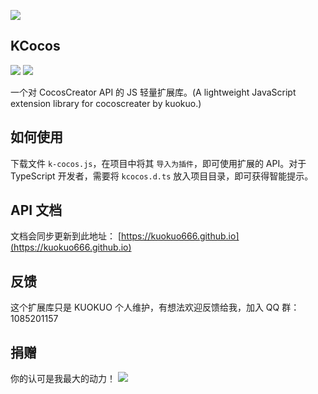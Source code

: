 ![](http://cdn.kuokuo666.com/k-cocos/kcocos.jpg)

## KCocos

![](http://img.shields.io/badge/CocosCreator-Ver2.x-blue.svg)
![](http://img.shields.io/badge/KCocos-Ver0.1-blue.svg)

一个对 CocosCreator API 的 JS 轻量扩展库。(A lightweight JavaScript extension library for cocoscreater by kuokuo.)

## 如何使用
下载文件 `k-cocos.js`，在项目中将其 `导入为插件`，即可使用扩展的 API。对于 TypeScript 开发者，需要将 `kcocos.d.ts` 放入项目目录，即可获得智能提示。

## API 文档
文档会同步更新到此地址： [https://kuokuo666.github.io](https://kuokuo666.github.io)

## 反馈
这个扩展库只是 KUOKUO 个人维护，有想法欢迎反馈给我，加入 QQ 群：1085201157

## 捐赠
你的认可是我最大的动力！
![](http://cdn.kuokuo666.com/ma/twoma.jpg)

